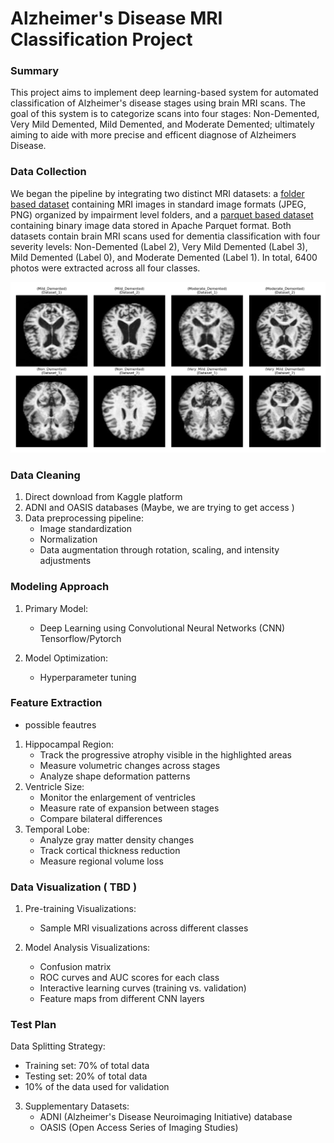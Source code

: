 # Alzheimer's Disease MRI Classification Project

### Summary 

This project aims to implement deep learning-based system for automated classification of Alzheimer's disease stages using brain MRI scans. The goal of this system is to categorize scans into four stages: Non-Demented, Very Mild Demented, Mild Demented, and Moderate Demented; ultimately aiming to aide with more precise and efficent diagnose of Alzheimers Disease.

### Data Collection

We began the pipeline by integrating two distinct MRI datasets: a [folder based dataset](https://www.kaggle.com/datasets/lukechugh/best-alzheimer-mri-dataset-99-accuracy/data) containing MRI images in standard image formats (JPEG, PNG) organized by impairment level folders, and a [parquet based dataset](https://www.kaggle.com/datasets/borhanitrash/alzheimer-mri-disease-classification-dataset/data) containing binary image data stored in Apache Parquet format. Both datasets contain brain MRI scans used for dementia classification with four severity levels: Non-Demented (Label 2), Very Mild Demented (Label 3), Mild Demented (Label 0), and Moderate Demented (Label 1). In total, 6400 photos were extracted across all four classes. 

![brain samples](images/brain_samples.png)

### Data Cleaning
1. Direct download from Kaggle platform
2. ADNI and OASIS databases (Maybe, we are trying to get access )
3. Data preprocessing pipeline:
   - Image standardization
   - Normalization
   - Data augmentation through rotation, scaling, and intensity adjustments

### Modeling Approach
1. Primary Model:
   - Deep Learning using Convolutional Neural Networks (CNN) Tensorflow/Pytorch 
   
2. Model Optimization:
   - Hyperparameter tuning

### Feature Extraction
- possible feautres
1. Hippocampal Region:
   - Track the progressive atrophy visible in the highlighted areas
   - Measure volumetric changes across stages
   - Analyze shape deformation patterns
2. Ventricle Size:
   - Monitor the enlargement of ventricles   
   - Measure rate of expansion between stages
   - Compare bilateral differences
3. Temporal Lobe:
   - Analyze gray matter density changes
   - Track cortical thickness reduction
   - Measure regional volume loss

### Data Visualization ( TBD )
1. Pre-training Visualizations:
   - Sample MRI visualizations across different classes

2. Model Analysis Visualizations:
   - Confusion matrix
   - ROC curves and AUC scores for each class
   - Interactive learning curves (training vs. validation)
   - Feature maps from different CNN layers

### Test Plan
  Data Splitting Strategy:
   - Training set: 70% of total data
   - Testing set: 20% of total data
   - 10% of the data used for validation

3. Supplementary Datasets:
   - ADNI (Alzheimer's Disease Neuroimaging Initiative) database
   - OASIS (Open Access Series of Imaging Studies)
